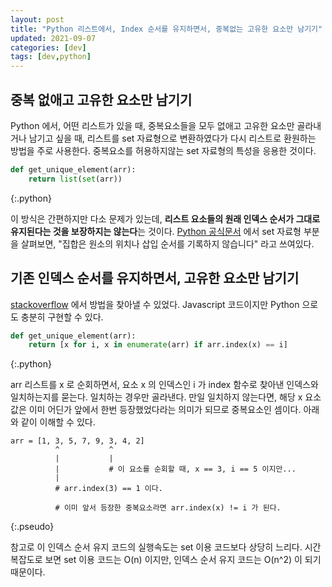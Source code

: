 ```yaml
---
layout: post
title: "Python 리스트에서, Index 순서를 유지하면서, 중복없는 고유한 요소만 남기기"
updated: 2021-09-07
categories: [dev]
tags: [dev,python]
---
```


## 중복 없애고 고유한 요소만 남기기
 
Python 에서, 어떤 리스트가 있을 때, 중복요소들을 모두 없애고 고유한 요소만 골라내거나 남기고 싶을 때, 리스트를 set 자료형으로 변환하였다가 다시 리스트로 환원하는 방법을 주로 사용한다. 중복요소를 허용하지않는 set 자료형의 특성을 응용한 것이다.

```python
def get_unique_element(arr):
    return list(set(arr))
```
{:.python}

이 방식은 간편하지만 다소 문제가 있는데, **리스트 요소들의 원래 인덱스 순서가 그대로 유지된다는 것을 보장하지는 않는다**는 것이다. [Python 공식문서](https://docs.python.org/ko/3.9/library/stdtypes.html#set-types-set-frozenset) 에서 set 자료형 부분을 살펴보면, "집합은 원소의 위치나 삽입 순서를 기록하지 않습니다" 라고 쓰여있다.

## 기존 인덱스 순서를 유지하면서, 고유한 요소만 남기기

[stackoverflow](https://stackoverflow.com/questions/1960473/get-all-unique-values-in-a-javascript-array-remove-duplicates) 에서 방법을 찾아낼 수 있었다. Javascript 코드이지만 Python 으로도 충분히 구현할 수 있다.

```python
def get_unique_element(arr):
    return [x for i, x in enumerate(arr) if arr.index(x) == i]
```
{:.python}

arr 리스트를 x 로 순회하면서, 요소 x 의 인덱스인 i 가 index 함수로 찾아낸 인덱스와 일치하는지를 묻는다. 일치하는 경우만 골라낸다. 만일 일치하지 않는다면, 해당 x 요소값은 이미 어딘가 앞에서 한번 등장했었다라는 의미가 되므로 중복요소인 셈이다. 아래와 같이 이해할 수 있다.

```pseudo
arr = [1, 3, 5, 7, 9, 3, 4, 2]
          ^           ^
          |           |
          |           # 이 요소를 순회할 때, x == 3, i == 5 이지만...
          |            
          # arr.index(3) == 1 이다.
          
          # 이미 앞서 등장한 중복요소라면 arr.index(x) != i 가 된다.
```
{:.pseudo}

참고로 이 인덱스 순서 유지 코드의 실행속도는 set 이용 코드보다 상당히 느리다. 시간복잡도로 보면 set 이용 코드는 O(n) 이지만, 인덱스 순서 유지 코드는 O(n^2) 이 되기 때문이다.
